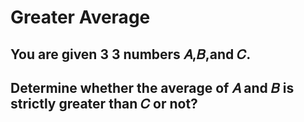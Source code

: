 # Greater Average
## You are given 3 3 numbers 𝐴,𝐵,and 𝐶.

## Determine whether the average of 𝐴 and 𝐵 is strictly greater than 𝐶 or not?
